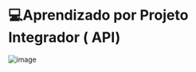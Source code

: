 # 💻Aprendizado por Projeto Integrador ( API)

![image](https://github.com/user-attachments/assets/23e128ad-0276-42c8-9775-8aa5069e8056)



